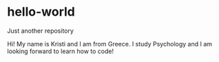 # hello-world
Just another repository

Hi! My name is Kristi and I am from Greece. I study Psychology and I am looking forward to learn how to code!
